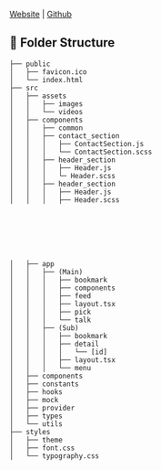 <a href="https://qorhvk955.github.io">Website</a> | <a href='https://github.com/qorhvk955/qorhvk955.github.io'>Github</a>
<br/>

## 📂 Folder Structure

```
├── public
│   ├── favicon.ico
│   └── index.html
├── src
│   ├── assets
│   │   ├── images
│   │   └── videos
│   ├── components
│   │   ├── common
│   │   ├── contact_section
│   │   │   ├── ContactSection.js
│   │   │   └── ContactSection.scss
│   │   ├── header_section
│   │   │   ├── Header.js
│   │   │   └─ Header.scss
│   │   ├── header_section
│   │   │   ├── Header.js
│   │   │   ├── Header.scss







│   ├── app
│   │   ├── (Main)
│   │   │   ├── bookmark
│   │   │   ├── components
│   │   │   ├── feed
│   │   │   ├── layout.tsx
│   │   │   ├── pick
│   │   │   └── talk
│   │   ├── (Sub)
│   │   │   ├── bookmark
│   │   │   ├── detail
│   │   │   │   └── [id]
│   │   │   ├── layout.tsx
│   │   │   └── menu
│   ├── components
│   ├── constants
│   ├── hooks
│   ├── mock
│   ├── provider
│   ├── types
│   └── utils
├── styles
│   ├── theme
│   ├── font.css
│   └── typography.css
```
